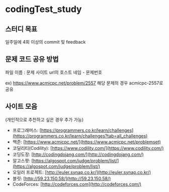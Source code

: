 # codingTest_study

 ## 스터디 목표
 
 일주일에 4회 이상의 commit 및 feedback

 ## 문제 코드 공유 방법
 
 파일 이름 : 문제 사이트 url의 호스트 네임 - 문제번호
 
 ex) https://www.acmicpc.net/problem/2557 해당 문제의 경우 acmicpc-2557로 공유
 
 ## 사이트 모음

 (개인적으로 추천하고 싶은 경우 추가 가능)

- 프로그래머스: [https://programmers.co.kr/learn/challenges](https://programmers.co.kr/learn/challenges?tab=all_challenges)
- 백준: [https://www.acmicpc.net/](https://www.acmicpc.net/problemset)
- 코딜리티(Codility): [https://www.codility.com/](https://www.codility.com/)
- 코딩도장: [http://codingdojang.com/](http://codingdojang.com/)
- 알고스팟: [https://algospot.com/judge/problem/list/](https://algospot.com/judge/problem/list/)
- 오일러 프로젝트: [http://euler.synap.co.kr/](http://euler.synap.co.kr/)
- 블릿: [http://59.23.150.58/](http://59.23.150.58/)
- CodeForces: [http://codeforces.com](http://codeforces.com/)
